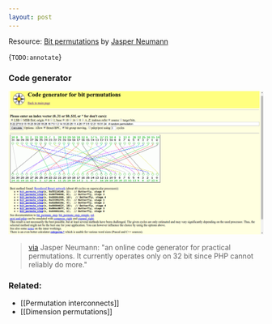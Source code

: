 ```yaml
---
layout: post
---
```

Resource: [Bit permutations](http://programming.sirrida.de/bit_perm.html) by [Jasper Neumann](http://programming.sirrida.de/)

{`TODO:annotate`}

### Code generator

![](https://raw.githubusercontent.com/lmmx/shots/master/2016/Aug/code-generator-for-bit-permutations.png)

> [via](http://programming.sirrida.de/calcperm.php) Jasper Neumann:
"an online code generator for practical permutations. It currently operates only on 32 bit since PHP cannot reliably do more."

### Related:

- [[Permutation interconnects]]
- [[Dimension permutations]]